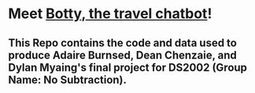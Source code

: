 # Meet [**Botty**, the travel chatbot]([url](http://34.67.243.124:5000))! 
## This Repo contains the code and data used to produce Adaire Burnsed, Dean Chenzaie, and Dylan Myaing's final project for DS2002 (Group Name: No Subtraction). 
